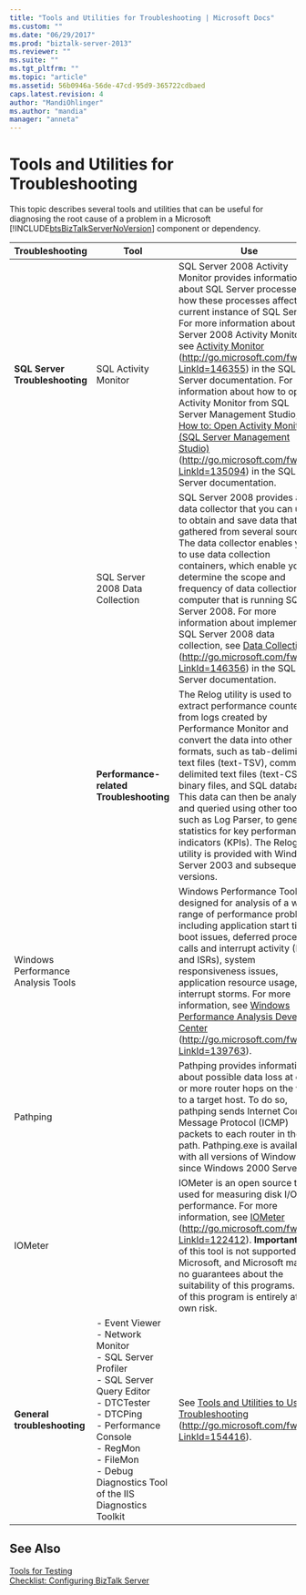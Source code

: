 ```yaml
---
title: "Tools and Utilities for Troubleshooting | Microsoft Docs"
ms.custom: ""
ms.date: "06/29/2017"
ms.prod: "biztalk-server-2013"
ms.reviewer: ""
ms.suite: ""
ms.tgt_pltfrm: ""
ms.topic: "article"
ms.assetid: 56b0946a-56de-47cd-95d9-365722cdbaed
caps.latest.revision: 4
author: "MandiOhlinger"
ms.author: "mandia"
manager: "anneta"
---
```

# Tools and Utilities for Troubleshooting
This topic describes several tools and utilities that can be useful for diagnosing the root cause of a problem in a Microsoft [!INCLUDE[btsBizTalkServerNoVersion](../includes/btsbiztalkservernoversion-md.md)] component or dependency.  
  
|Troubleshooting|Tool|Use|  
|---------------------|----------|---------|  
|**SQL Server Troubleshooting**|SQL Activity Monitor|SQL Server 2008 Activity Monitor provides information about SQL Server processes and how these processes affect the current instance of SQL Server. For more information about SQL Server 2008 Activity Monitor, see [Activity Monitor](http://go.microsoft.com/fwlink/?LinkId=146355) (http://go.microsoft.com/fwlink/?LinkId=146355) in the SQL Server documentation. For information about how to open Activity Monitor from SQL Server Management Studio, see [How to: Open Activity Monitor (SQL Server Management Studio)](http://go.microsoft.com/fwlink/?LinkId=135094) (http://go.microsoft.com/fwlink/?LinkId=135094) in the SQL Server documentation.|  
||SQL Server 2008 Data Collection|SQL Server 2008 provides a data collector that you can use to obtain and save data that is gathered from several sources. The data collector enables you to use data collection containers, which enable you to determine the scope and frequency of data collection on a computer that is running SQL Server 2008. For more information about implementing SQL Server 2008 data collection, see [Data Collection](http://go.microsoft.com/fwlink/?LinkId=146356) (http://go.microsoft.com/fwlink/?LinkId=146356) in the SQL Server documentation.|  
||**Performance-related Troubleshooting**|The Relog utility is used to extract performance counters from logs created by Performance Monitor and convert the data into other formats, such as tab-delimited text files (text-TSV), comma-delimited text files (text-CSV), binary files, and SQL databases. This data can then be analyzed and queried using other tools, such as Log Parser, to generate statistics for key performance indicators (KPIs). The Relog utility is provided with Windows Server 2003 and subsequent versions.|  
|Windows Performance Analysis Tools||Windows Performance Tools are designed for analysis of a wide range of performance problems including application start times, boot issues, deferred procedure calls and interrupt activity (DPCs and ISRs), system responsiveness issues, application resource usage, and interrupt storms. For more information, see [Windows Performance Analysis Developer Center](http://go.microsoft.com/fwlink/?LinkId=139763) (http://go.microsoft.com/fwlink/?LinkId=139763).|  
|Pathping||Pathping provides information about possible data loss at one or more router hops on the way to a target host. To do so, pathping sends Internet Control Message Protocol (ICMP) packets to each router in the path. Pathping.exe is available with all versions of Windows since Windows 2000 Server.|  
|IOMeter||IOMeter is an open source tool used for measuring disk I/O performance. For more information, see  [IOMeter](http://go.microsoft.com/fwlink/?LinkId=122412) (http://go.microsoft.com/fwlink/?LinkId=122412). **Important:**  Use of this tool is not supported by Microsoft, and Microsoft makes no guarantees about the suitability of this programs. Use of this program is entirely at your own risk.|  
|**General troubleshooting**|-   Event Viewer<br />-   Network Monitor<br />-   SQL Server Profiler<br />-   SQL Server Query Editor<br />-   DTCTester<br />-   DTCPing<br />-   Performance Console<br />-   RegMon<br />-   FileMon<br />-   Debug Diagnostics Tool of the IIS Diagnostics Toolkit|See [Tools and Utilities to Use for Troubleshooting](http://go.microsoft.com/fwlink/?LinkId=154416) (http://go.microsoft.com/fwlink/?LinkId=154416).|  
  
## See Also  
 [Tools for Testing](../technical-guides/tools-for-testing.md)   
 [Checklist: Configuring BizTalk Server](../Topic/Checklist:%20Configuring%20BizTalk%20Server.md)
